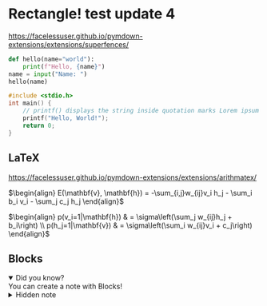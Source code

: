 # Rectangle! test update 4

https://facelessuser.github.io/pymdown-extensions/extensions/superfences/
```python
def hello(name="world"):
    print(f"Hello, {name}")
name = input("Name: ")
hello(name)
```
```c
#include <stdio.h>
int main() {
    // printf() displays the string inside quotation marks Lorem ipsum
    printf("Hello, World!");
    return 0;
}
```

## LaTeX

https://facelessuser.github.io/pymdown-extensions/extensions/arithmatex/

$`\begin{align} E(\mathbf{v}, \mathbf{h}) = -\sum_{i,j}w_{ij}v_i h_j - \sum_i b_i
v_i - \sum_j c_j h_j \end{align}`$

$`\begin{align} p(v_i=1|\mathbf{h}) & = \sigma\left(\sum_j w_{ij}h_j + b_i\right)
\\ p(h_j=1|\mathbf{v}) & = \sigma\left(\sum_i w_{ij}v_i + c_j\right) \end{align}`$

## Blocks
<details open>
    <summary>Did you know?</summary>
    You can create a note with Blocks!
</details>
<details>
    <summary>Hidden note</summary>
    Secret inside!
</details>
